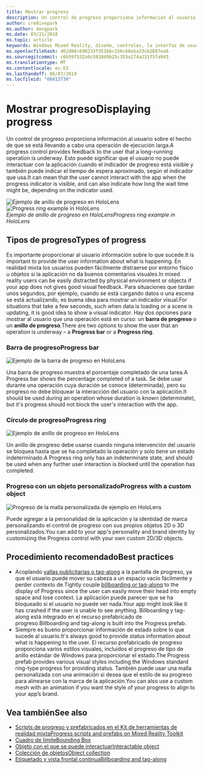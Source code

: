 ```yaml
---
title: Mostrar progreso
description: Un control de progreso proporciona información al usuario sobre el hecho de que se está llevando a cabo una operación de ejecución larga.
author: cre8ivepark
ms.author: dongpark
ms.date: 03/21/2018
ms.topic: article
keywords: Windows Mixed Reality, diseño, controles, la interfaz de usuario, experiencia de usuario
ms.openlocfilehash: d62d86c690233f351b6c156c66eba33cb2687ea6
ms.sourcegitcommit: c6b59f532a9c5818d9b25c355a174a231f5fa943
ms.translationtype: MT
ms.contentlocale: es-ES
ms.lasthandoff: 06/07/2019
ms.locfileid: "66813730"
---
```

# <a name="displaying-progress"></a><span data-ttu-id="1f3d9-104">Mostrar progreso</span><span class="sxs-lookup"><span data-stu-id="1f3d9-104">Displaying progress</span></span>

<span data-ttu-id="1f3d9-105">Un control de progreso proporciona información al usuario sobre el hecho de que se está llevando a cabo una operación de ejecución larga.</span><span class="sxs-lookup"><span data-stu-id="1f3d9-105">A progress control provides feedback to the user that a long-running operation is underway.</span></span> <span data-ttu-id="1f3d9-106">Esto puede significar que el usuario no puede interactuar con la aplicación cuando el indicador de progreso está visible y también puede indicar el tiempo de espera aproximado, según el indicador que usa.</span><span class="sxs-lookup"><span data-stu-id="1f3d9-106">It can mean that the user cannot interact with the app when the progress indicator is visible, and can also indicate how long the wait time might be, depending on the indicator used.</span></span>

<span data-ttu-id="1f3d9-107">![Ejemplo de anillo de progreso en HoloLens](images/HoloLens2_Loader.gif)</span><span class="sxs-lookup"><span data-stu-id="1f3d9-107">![Progress ring example in HoloLens](images/HoloLens2_Loader.gif)</span></span><br>
<span data-ttu-id="1f3d9-108">*Ejemplo de anillo de progreso en HoloLens*</span><span class="sxs-lookup"><span data-stu-id="1f3d9-108">*Progress ring example in HoloLens*</span></span>

## <a name="types-of-progress"></a><span data-ttu-id="1f3d9-109">Tipos de progreso</span><span class="sxs-lookup"><span data-stu-id="1f3d9-109">Types of progress</span></span>

<span data-ttu-id="1f3d9-110">Es importante proporcionar al usuario información sobre lo que sucede.</span><span class="sxs-lookup"><span data-stu-id="1f3d9-110">It is important to provide the user information about what is happening.</span></span> <span data-ttu-id="1f3d9-111">En realidad mixta los usuarios pueden fácilmente distraerse por entorno físico u objetos si la aplicación no da buenos comentarios visuales.</span><span class="sxs-lookup"><span data-stu-id="1f3d9-111">In mixed reality users can be easily distracted by physical environment or objects if your app does not gives good visual feedback.</span></span> <span data-ttu-id="1f3d9-112">Para situaciones que tardan unos segundos, por ejemplo, cuando se está cargando datos o una escena se está actualizando, es buena idea para mostrar un indicador visual.</span><span class="sxs-lookup"><span data-stu-id="1f3d9-112">For situations that take a few seconds, such when data is loading or a scene is updating, it is good idea to show a visual indicator.</span></span> <span data-ttu-id="1f3d9-113">Hay dos opciones para mostrar al usuario que una operación está en curso: un **barra de progreso** o un **anillo de progreso**.</span><span class="sxs-lookup"><span data-stu-id="1f3d9-113">There are two options to show the user that an operation is underway – a **Progress bar** or a **Progress ring**.</span></span>

### <a name="progress-bar"></a><span data-ttu-id="1f3d9-114">Barra de progreso</span><span class="sxs-lookup"><span data-stu-id="1f3d9-114">Progress bar</span></span>

![Ejemplo de la barra de progreso en HoloLens](images/640px-progressbar.jpg)

<span data-ttu-id="1f3d9-116">Una barra de progreso muestra el porcentaje completado de una tarea.</span><span class="sxs-lookup"><span data-stu-id="1f3d9-116">A Progress bar shows the percentage completed of a task.</span></span> <span data-ttu-id="1f3d9-117">Se debe usar durante una operación cuya duración se conoce (determinada), pero su progreso no debe bloquear la interacción del usuario con la aplicación.</span><span class="sxs-lookup"><span data-stu-id="1f3d9-117">It should be used during an operation whose duration is known (determinate), but it's progress should not block the user's interaction with the app.</span></span>

### <a name="progress-ring"></a><span data-ttu-id="1f3d9-118">Círculo de progreso</span><span class="sxs-lookup"><span data-stu-id="1f3d9-118">Progress ring</span></span>

![Ejemplo de anillo de progreso en HoloLens](images/640px-progressring.jpg)

<span data-ttu-id="1f3d9-120">Un anillo de progreso debe usarse cuando ninguna intervención del usuario se bloquea hasta que se ha completado la operación y solo tiene un estado indeterminado.</span><span class="sxs-lookup"><span data-stu-id="1f3d9-120">A Progress ring only has an indeterminate state, and should be used when any further user interaction is blocked until the operation has completed.</span></span>

### <a name="progress-with-a-custom-object"></a><span data-ttu-id="1f3d9-121">Progreso con un objeto personalizado</span><span class="sxs-lookup"><span data-stu-id="1f3d9-121">Progress with a custom object</span></span>

![Progreso de la malla personalizada de ejemplo en HoloLens](images/640px-progresscustom.jpg)

<span data-ttu-id="1f3d9-123">Puede agregar a la personalidad de la aplicación y la identidad de marca personalizando el control de progreso con sus propios objetos 2D o 3D personalizados.</span><span class="sxs-lookup"><span data-stu-id="1f3d9-123">You can add to your app's personality and brand identity by customizing the Progress control with your own custom 2D/3D objects.</span></span>

## <a name="best-practices"></a><span data-ttu-id="1f3d9-124">Procedimiento recomendado</span><span class="sxs-lookup"><span data-stu-id="1f3d9-124">Best practices</span></span>
* <span data-ttu-id="1f3d9-125">Acoplando [vallas publicitarias o tag-along](billboarding-and-tag-along.md) a la pantalla de progreso, ya que el usuario puede mover su cabeza a un espacio vacío fácilmente y perder contexto de.</span><span class="sxs-lookup"><span data-stu-id="1f3d9-125">Tightly couple [billboarding or tag-along](billboarding-and-tag-along.md) to the display of Progress since the user can easily move their head into empty space and lose context.</span></span> <span data-ttu-id="1f3d9-126">La aplicación puede parecer que se ha bloqueado si el usuario no puede ver nada.</span><span class="sxs-lookup"><span data-stu-id="1f3d9-126">Your app might look like it has crashed if the user is unable to see anything.</span></span> <span data-ttu-id="1f3d9-127">Billboarding y tag-along está integrado en el recurso prefabricado de progreso.</span><span class="sxs-lookup"><span data-stu-id="1f3d9-127">Billboarding and tag-along is built into the Progress prefab.</span></span>
* <span data-ttu-id="1f3d9-128">Siempre es bueno proporcionar información de estado sobre lo que sucede al usuario.</span><span class="sxs-lookup"><span data-stu-id="1f3d9-128">It's always good to provide status information about what is happening to the user.</span></span> <span data-ttu-id="1f3d9-129">El recurso prefabricado de progreso proporciona varios estilos visuales, incluidos el progreso de tipo de anillo estándar de Windows para proporcionar el estado.</span><span class="sxs-lookup"><span data-stu-id="1f3d9-129">The Progress prefab provides various visual styles including the Windows standard ring-type progress for providing status.</span></span> <span data-ttu-id="1f3d9-130">También puede usar una malla personalizada con una animación si desea que el estilo de su progreso para alinearse con la marca de la aplicación.</span><span class="sxs-lookup"><span data-stu-id="1f3d9-130">You can also use a custom mesh with an animation if you want the style of your progress to align to your app’s brand.</span></span>

## <a name="see-also"></a><span data-ttu-id="1f3d9-131">Vea también</span><span class="sxs-lookup"><span data-stu-id="1f3d9-131">See also</span></span>
* [<span data-ttu-id="1f3d9-132">Scripts de progreso y prefabricados en el Kit de herramientas de realidad mixta</span><span class="sxs-lookup"><span data-stu-id="1f3d9-132">Progress scripts and prefabs on Mixed Reality Toolkit</span></span>](https://github.com/microsoft/MixedRealityToolkit-Unity/tree/mrtk_development/Assets/MixedRealityToolkit.SDK/Features/UX/Prefabs/Loader)
* [<span data-ttu-id="1f3d9-133">Cuadro de límite</span><span class="sxs-lookup"><span data-stu-id="1f3d9-133">Bounding Box</span></span>](app-bar-and-bounding-box.md)
* [<span data-ttu-id="1f3d9-134">Objeto con el que se puede interactuar</span><span class="sxs-lookup"><span data-stu-id="1f3d9-134">Interactable object</span></span>](interactable-object.md)
* [<span data-ttu-id="1f3d9-135">Colección de objetos</span><span class="sxs-lookup"><span data-stu-id="1f3d9-135">Object collection</span></span>](object-collection.md)
* [<span data-ttu-id="1f3d9-136">Etiquetado y vista frontal continua</span><span class="sxs-lookup"><span data-stu-id="1f3d9-136">Billboarding and tag-along</span></span>](billboarding-and-tag-along.md)

